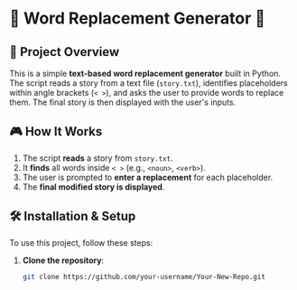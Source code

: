 # 📝 Word Replacement Generator 🚀

## 📌 Project Overview
This is a simple **text-based word replacement generator** built in Python. The script reads a story from a text file (`story.txt`), identifies placeholders within angle brackets (`< >`), and asks the user to provide words to replace them. The final story is then displayed with the user's inputs.

## 🎮 How It Works
1. The script **reads** a story from `story.txt`.
2. It **finds** all words inside `< >` (e.g., `<noun>`, `<verb>`).
3. The user is prompted to **enter a replacement** for each placeholder.
4. The **final modified story is displayed**.

## 🛠 Installation & Setup
To use this project, follow these steps:

1. **Clone the repository**:
   ```bash
   git clone https://github.com/your-username/Your-New-Repo.git
